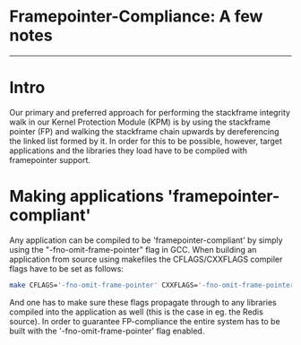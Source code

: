# Framepointer-Compliance: A few notes

----------

# Intro

Our primary and preferred approach for performing the stackframe integrity walk in our Kernel Protection Module (KPM) is by using the stackframe pointer (FP) and walking the stackframe chain upwards by dereferencing the linked list formed by it. In order for this to be possible, however, target applications and the libraries they load have to be compiled with framepointer support.

# Making applications 'framepointer-compliant'

Any application can be compiled to be 'framepointer-compliant' by simply using the "-fno-omit-frame-pointer" flag in GCC. When building an application from source using makefiles the CFLAGS/CXXFLAGS compiler flags have to be set as follows:

```bash
make CFLAGS='-fno-omit-frame-pointer' CXXFLAGS='-fno-omit-frame-pointer'
```

And one has to make sure these flags propagate through to any libraries compiled into the application as well (this is the case in eg. the Redis source). In order to guarantee FP-compliance the entire system has to be built with the '-fno-omit-frame-pointer' flag enabled.